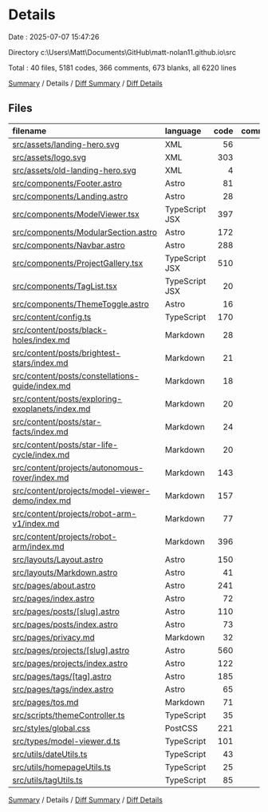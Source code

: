 # Details

Date : 2025-07-07 15:47:26

Directory c:\\Users\\Matt\\Documents\\GitHub\\matt-nolan11.github.io\\src

Total : 40 files,  5181 codes, 366 comments, 673 blanks, all 6220 lines

[Summary](results.md) / Details / [Diff Summary](diff.md) / [Diff Details](diff-details.md)

## Files
| filename | language | code | comment | blank | total |
| :--- | :--- | ---: | ---: | ---: | ---: |
| [src/assets/landing-hero.svg](/src/assets/landing-hero.svg) | XML | 56 | 1 | 2 | 59 |
| [src/assets/logo.svg](/src/assets/logo.svg) | XML | 303 | 1 | 2 | 306 |
| [src/assets/old-landing-hero.svg](/src/assets/old-landing-hero.svg) | XML | 4 | 1 | 1 | 6 |
| [src/components/Footer.astro](/src/components/Footer.astro) | Astro | 81 | 3 | 1 | 85 |
| [src/components/Landing.astro](/src/components/Landing.astro) | Astro | 28 | 2 | 2 | 32 |
| [src/components/ModelViewer.tsx](/src/components/ModelViewer.tsx) | TypeScript JSX | 397 | 60 | 43 | 500 |
| [src/components/ModularSection.astro](/src/components/ModularSection.astro) | Astro | 172 | 0 | 15 | 187 |
| [src/components/Navbar.astro](/src/components/Navbar.astro) | Astro | 288 | 11 | 49 | 348 |
| [src/components/ProjectGallery.tsx](/src/components/ProjectGallery.tsx) | TypeScript JSX | 510 | 78 | 58 | 646 |
| [src/components/TagList.tsx](/src/components/TagList.tsx) | TypeScript JSX | 20 | 5 | 4 | 29 |
| [src/components/ThemeToggle.astro](/src/components/ThemeToggle.astro) | Astro | 16 | 2 | 3 | 21 |
| [src/content/config.ts](/src/content/config.ts) | TypeScript | 170 | 37 | 4 | 211 |
| [src/content/posts/black-holes/index.md](/src/content/posts/black-holes/index.md) | Markdown | 28 | 0 | 14 | 42 |
| [src/content/posts/brightest-stars/index.md](/src/content/posts/brightest-stars/index.md) | Markdown | 21 | 0 | 8 | 29 |
| [src/content/posts/constellations-guide/index.md](/src/content/posts/constellations-guide/index.md) | Markdown | 18 | 0 | 8 | 26 |
| [src/content/posts/exploring-exoplanets/index.md](/src/content/posts/exploring-exoplanets/index.md) | Markdown | 20 | 0 | 12 | 32 |
| [src/content/posts/star-facts/index.md](/src/content/posts/star-facts/index.md) | Markdown | 24 | 0 | 5 | 29 |
| [src/content/posts/star-life-cycle/index.md](/src/content/posts/star-life-cycle/index.md) | Markdown | 20 | 0 | 9 | 29 |
| [src/content/projects/autonomous-rover/index.md](/src/content/projects/autonomous-rover/index.md) | Markdown | 143 | 0 | 29 | 172 |
| [src/content/projects/model-viewer-demo/index.md](/src/content/projects/model-viewer-demo/index.md) | Markdown | 157 | 0 | 32 | 189 |
| [src/content/projects/robot-arm-v1/index.md](/src/content/projects/robot-arm-v1/index.md) | Markdown | 77 | 0 | 26 | 103 |
| [src/content/projects/robot-arm/index.md](/src/content/projects/robot-arm/index.md) | Markdown | 396 | 3 | 57 | 456 |
| [src/layouts/Layout.astro](/src/layouts/Layout.astro) | Astro | 150 | 4 | 22 | 176 |
| [src/layouts/Markdown.astro](/src/layouts/Markdown.astro) | Astro | 41 | 0 | 4 | 45 |
| [src/pages/about.astro](/src/pages/about.astro) | Astro | 241 | 12 | 13 | 266 |
| [src/pages/index.astro](/src/pages/index.astro) | Astro | 72 | 1 | 4 | 77 |
| [src/pages/posts/\[slug\].astro](/src/pages/posts/%5Bslug%5D.astro) | Astro | 110 | 5 | 12 | 127 |
| [src/pages/posts/index.astro](/src/pages/posts/index.astro) | Astro | 73 | 1 | 8 | 82 |
| [src/pages/privacy.md](/src/pages/privacy.md) | Markdown | 32 | 0 | 23 | 55 |
| [src/pages/projects/\[slug\].astro](/src/pages/projects/%5Bslug%5D.astro) | Astro | 560 | 14 | 51 | 625 |
| [src/pages/projects/index.astro](/src/pages/projects/index.astro) | Astro | 122 | 1 | 10 | 133 |
| [src/pages/tags/\[tag\].astro](/src/pages/tags/%5Btag%5D.astro) | Astro | 185 | 4 | 20 | 209 |
| [src/pages/tags/index.astro](/src/pages/tags/index.astro) | Astro | 65 | 2 | 5 | 72 |
| [src/pages/tos.md](/src/pages/tos.md) | Markdown | 71 | 0 | 33 | 104 |
| [src/scripts/themeController.ts](/src/scripts/themeController.ts) | TypeScript | 35 | 20 | 6 | 61 |
| [src/styles/global.css](/src/styles/global.css) | PostCSS | 221 | 25 | 38 | 284 |
| [src/types/model-viewer.d.ts](/src/types/model-viewer.d.ts) | TypeScript | 101 | 13 | 13 | 127 |
| [src/utils/dateUtils.ts](/src/utils/dateUtils.ts) | TypeScript | 43 | 25 | 8 | 76 |
| [src/utils/homepageUtils.ts](/src/utils/homepageUtils.ts) | TypeScript | 25 | 10 | 4 | 39 |
| [src/utils/tagUtils.ts](/src/utils/tagUtils.ts) | TypeScript | 85 | 25 | 15 | 125 |

[Summary](results.md) / Details / [Diff Summary](diff.md) / [Diff Details](diff-details.md)